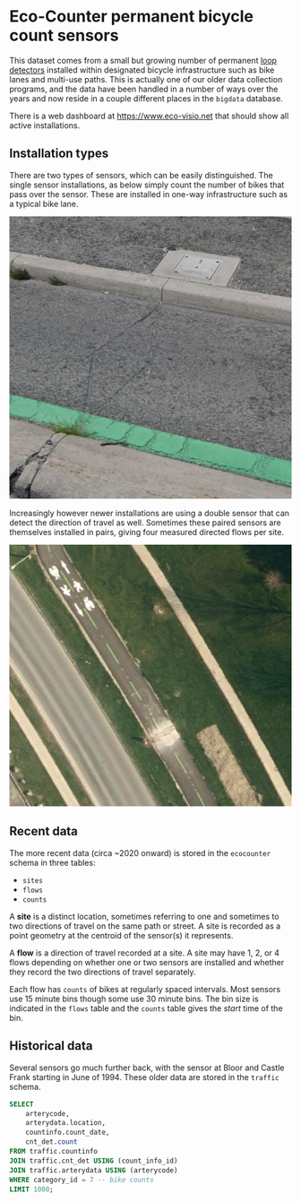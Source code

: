 # Eco-Counter permanent bicycle count sensors

This dataset comes from a small but growing number of permanent [loop detectors](https://en.wikipedia.org/wiki/Induction_loop) installed within designated bicycle infrastructure such as bike lanes and multi-use paths. This is actually one of our older data collection programs, and the data have been handled in a number of ways over the years and now reside in a couple different places in the `bigdata` database.

There is a web dashboard at https://www.eco-visio.net that should show all active installations. 

## Installation types
There are two types of sensors, which can be easily distinguished. The single sensor installations, as below simply count the number of bikes that pass over the sensor. These are installed in one-way infrastructure such as a typical bike lane. 

![a single ecocounter sensor installed in a bike lane](./single-sensor.png)

Increasingly however newer installations are using a double sensor that can detect the direction of travel as well. Sometimes these paired sensors are themselves installed in pairs, giving four measured directed flows per site.

![a pair of bidirectional sensors recently installed in a multi-use path](double-double-sensor.png)

## Recent data

The more recent data (circa ~2020 onward) is stored in the `ecocounter` schema in three tables:

* `sites`
* `flows`
* `counts`

A **site** is a distinct location, sometimes referring to one and sometimes to two directions of travel on the same path or street. A site is recorded as a point geometry at the centroid of the sensor(s) it represents.

A **flow** is a direction of travel recorded at a site. A site may have 1, 2, or 4 flows depending on whether one or two sensors are installed and whether they record the two directions of travel separately.

Each flow has `counts` of bikes at regularly spaced intervals. Most sensors use 15 minute bins though some use 30 minute bins. The bin size is indicated in the `flows` table and the `counts` table gives the _start_ time of the bin.  

## Historical data

Several sensors go much further back, with the sensor at Bloor and Castle Frank starting in June of 1994. These older data are stored in the `traffic` schema. 

```sql
SELECT
    arterycode,
    arterydata.location,
    countinfo.count_date,
    cnt_det.count
FROM traffic.countinfo
JOIN traffic.cnt_det USING (count_info_id)
JOIN traffic.arterydata USING (arterycode)
WHERE category_id = 7 -- bike counts
LIMIT 1000;
```